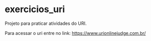 # exercicios_uri

Projeto para praticar atividades do URI. 

Para acessar o uri entre no link: https://www.urionlinejudge.com.br/